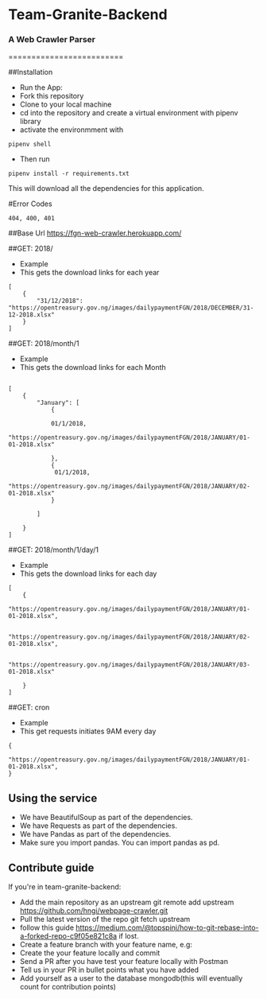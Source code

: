 # Team-Granite-Backend
### A Web Crawler Parser
=========================


##Installation 

- Run the App:
- Fork this repository
- Clone to your local machine
- cd into the repository and create a virtual environment with pipenv library
- activate the environmment with 
``` shell
pipenv shell
```

- Then run 
``` shell
pipenv install -r requirements.txt
```

This will download all the dependencies for this application.

#Error Codes
```
404, 400, 401
```

##Base Url
https://fgn-web-crawler.herokuapp.com/


##GET: 2018/

- Example
- This gets the download links for each year 
```
[
    {
        "31/12/2018": "https://opentreasury.gov.ng/images/dailypaymentFGN/2018/DECEMBER/31-12-2018.xlsx"
    }
]
```

##GET: 2018/month/1

- Example
- This gets the download links for each Month 
```

[
    {
        "January": [
            {

            01/1/2018,
            "https://opentreasury.gov.ng/images/dailypaymentFGN/2018/JANUARY/01-01-2018.xlsx"
            
            },
            {
             01/1/2018,
            "https://opentreasury.gov.ng/images/dailypaymentFGN/2018/JANUARY/02-01-2018.xlsx"
            }

        ]
        
    }
]
```


##GET: 2018/month/1/day/1

- Example
- This gets the download links for each day 
```
[
    {
            "https://opentreasury.gov.ng/images/dailypaymentFGN/2018/JANUARY/01-01-2018.xlsx",
            
            "https://opentreasury.gov.ng/images/dailypaymentFGN/2018/JANUARY/02-01-2018.xlsx",

            "https://opentreasury.gov.ng/images/dailypaymentFGN/2018/JANUARY/03-01-2018.xlsx"
        
    }
]
```



##GET: cron

- Example
- This get requests initiates 9AM every day
```
{
   "https://opentreasury.gov.ng/images/dailypaymentFGN/2018/JANUARY/01-01-2018.xlsx",
}
```

## Using the service
- We have BeautifulSoup as part of the dependencies.
- We have Requests as part of the dependencies.
- We have Pandas as part of the dependencies.
- Make sure you import pandas. You can import pandas as pd.


## Contribute guide
If you're in team-granite-backend:

- Add the main repository as an upstream git remote add upstream https://github.com/hngi/webpage-crawler.git
- Pull the latest version of the repo git fetch upstream
- follow this guide https://medium.com/@topspinj/how-to-git-rebase-into-a-forked-repo-c9f05e821c8a if lost.
- Create a feature branch with your feature name, e.g: <user-pagination>
- Create the your feature locally and commit
- Send a PR after you have test your feature locally with Postman
- Tell us in your PR in bullet points what you have added
- Add yourself as a user to the database mongodb(this will eventually count for contribution points)
